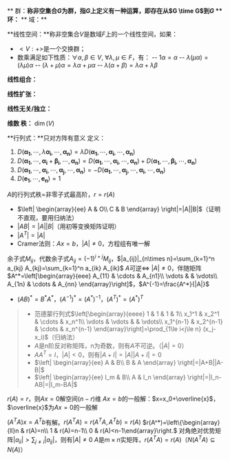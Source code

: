 
** 群：**称非空集合$G$为群，指$G$上定义有一种运算，即存在从$G \time G$到$G$
** 环：**
** 域：**

**线性空间：**称非空集合$V$是数域$F$上的一个线性空间，如果：

- $<V:+>$是一个交换群；
- 数乘满足如下性质：$\forall \alpha , \beta\in V$, $\forall \lambda, \mu \in F$，有：
-- $1\alpha=\alpha$
-- $\lambda(\mu\alpha)=(\lambda\mu)\alpha$
-- $(\lambda+\mu)\alpha=\lambda\alpha+\mu\alpha$
-- $\lambda(\alpha+\beta)=\lambda\alpha+\lambda\beta$

**线性组合：**
 
**线性扩张：**

**线性无关/独立：**

**维数 秩：** $\dim(V)$




**行列式：**只对方阵有意义
定义：
1. $D(\boldsymbol{\alpha_1},\cdots,\lambda\boldsymbol{\alpha_i},\cdots,\boldsymbol{\alpha_n})=\lambda D(\boldsymbol{\alpha_1},\cdots,\boldsymbol{\alpha_i},\cdots,\boldsymbol{\alpha_n})$
2. $D(\boldsymbol{\alpha_1},\cdots,\boldsymbol{\alpha_i}+\boldsymbol{\beta_i},\cdots,\boldsymbol{\alpha_n})=D(\boldsymbol{\alpha_1},\cdots,\boldsymbol{\alpha_i},\cdots,\boldsymbol{\alpha_n})+D(\boldsymbol{\alpha_1},\cdots,\boldsymbol{\beta_i},\cdots,\boldsymbol{\alpha_n})$
3. $D(\boldsymbol{\alpha_1},\cdots,\boldsymbol{\alpha_i},\cdots,\boldsymbol{\alpha_j},\cdots,\boldsymbol{\alpha_n})=-D(\boldsymbol{\alpha_1},\cdots,\boldsymbol{\alpha_j},\cdots,\boldsymbol{\alpha_i},\cdots,\boldsymbol{\alpha_n})$
4. $D(\boldsymbol{e_1},\cdots,\boldsymbol{e_n})=1$

$A$的行列式秩=非零子式最高阶，$r=r(A)$
- $\left| \begin{array}{ee} A & O\\ C & B \end{array} \right|=|A||B|$（证明不直观，要用归纳法）
- $|AB|=|A||B|$（用初等变换矩阵证明）
- $|A^T|=|A|$
- Cramer法则：$Ax=b$，$|A|\neq 0$，方程组有唯一解

余子式$M_{ij}$，代数余子式$A_{ij}=(-1)^{i+j}M_{ij}$，$|a_{ij}|_{n\times n}=\sum_{k=1}^n a_{kj} A_{kj}=\sum_{k=1}^n a_{ik} A_{ik}$
$A$可逆$\Leftrightarrow$ $|A|\neq 0$，伴随矩阵$A^*=\left[\begin{array}{eee} A_{11} & \cdots & A_{n1}\\ \vdots & & \vdots\\ A_{1n} & \cdots & A_{nn} \end{array}\right]$，$A^{-1}=\frac{A^*}{|A|}$

- $(AB)^*=B^*A^*$，$(A^{-1})^*=(A^{*})^{-1}$，$(A^{T})^*=(A^{*})^{T}$

> - 范德蒙行列式$\left[\begin{array}{eeee} 1 & 1 & 1 & 1\\ x_1^1 & x_2^1 & \cdots & x_n^1\\ \vdots & \vdots & & \vdots\\ x_1^{n-1} & x_2^{n-1} & \cdots & x_n^{n-1} \end{array}\right]=\prod_{1\le i<j\le n} (x_j-x_i)$（归纳法）
> - $A$是n阶反对称矩阵，n为奇数，则有$A$不可逆。（$|A|=0$）
> - $AA^T=I$，$|A|<0$，则有$|A+I|=|A||A+I|=0$
> - $\left| \begin{array}{ee} A & B\\ B & A \end{array} \right|=|A+B||A-B|$
> - $\left| \begin{array}{ee} I_m & B\\ A & I_n \end{array} \right|=|I_n-AB|=|I_m-BA|$

$r(A)=r$，则$Ax=0$解空间$(n-r)$维
$Ax=b$的一般解：$x=x_0+\overline{x}$，$\overline{x}$为$Ax=0$的一般解

$(A^T A)x=A^T b$有解。$r(A^T A)=r(A^TA,A^Tb)=r(A)$
$r(A^*)=\left\{\begin{array}{ll}n & r(A)=n\\ 1 & r(A)=n-1\\ 0 & r(A)<n-1\end{array}\right.$
对角绝对优势矩阵$|a_{ii}|>\sum_{j\neq i}|a_{ij}|$，则有$|A|\neq0$
$A$是$m\times n$实矩阵，$r(A^T A)=r(A)$（$N(A^T A)\subseteq N(A)$）